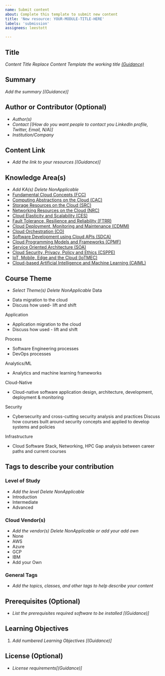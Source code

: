 ```yaml
---
name: Submit content
about: Complete this template to submit new content
title: 'New resource: YOUR-MODULE-TITLE-HERE'
labels: 'submission'
assignees: leestott

---
```


## Title

*Content Title Replace Content Template the working title [(Guidance)]()*

## Summary

*Add the summary [(Guidance)]*

## Author or Contributor (Optional)

- *Author(s)*
- *Contact [(How do you want people to contact you LinkedIn profile, Twitter, Email, N/A)]*
- *Institution/Company*

## Content Link

- *Add the link to your resources [(Guidance)]*

## Knowledge Area(s)

- *Add KA(s) Delete NonApplicable*
- [Fundamental Cloud Concepts (FCC)](Core/KAs/FCC.md)
- [Computing Abstractions on the Cloud (CAC)](Core/KAs/CAC.md)
- [Storage Resources on the Cloud (SRC)](Core/KAs/SRC.md)
- [Networking Resources on the Cloud (NRC)](Core/KAs/NRC.md)
- [Cloud Elasticity and Scalability (CES)](Core/KAs/CES.md)
- [Fault Tolerance, Resilience and Reliability (FTRR)](Core/KAs/FTRR.md)
- [Cloud Deployment, Monitoring and Maintenance (CDMM)](Core/KAs/CDMM.md)
- [Cloud Orchestration (CO)](Core/KAs/CO.md)
- [Software Development using Cloud APIs (SDCA)](Core/KAs/SDCA.md)
- [Cloud Programming Models and Frameworks (CPMF)](Core/KAs/CPMF.md)
- [Service Oriented Architecture (SOA)](Core/KAs/SOA.md)
- [Cloud Security, Privacy, Policy and Ethics (CSPPE)](Core/KAs/CSPPE.md)
- [IoT, Mobile, Edge and the Cloud (IoTMEC)](Core/KAs/IoTMEC.md)
- [Cloud-based Artificial Intelligence and Machine Learning (CAIML)](Core/KAs/CAIML.md)

## Course Theme 

- *Select Theme(s) Delete NonApplicable*
Data
+ Data migration to the cloud
+ Discuss how used- lift and shift

Application
+ Application migration to the cloud
+ Discuss how used - lift and shift

Process
+ Software Engineering processes
+ DevOps processes

Analytics/ML
+ Analytics and machine learning frameworks

Cloud-Native
+ Cloud-native software application design, architecture, development, deployment & monitoring

Security
+ Cybersecurity and cross-cutting security analysis and practices
Discuss how courses built around security concepts and applied to develop systems and policies

Infrastructure
+ Cloud Software Stack, Networking, HPC
Gap analysis between career paths and current courses

## Tags to describe your contribution
### Level of Study

- *Add the level Delete NonApplicable*
- Introduction
- Intermediate
- Advanced

### Cloud Vendor(s)

- *Add the vendor(s) Delete NonApplicable or add your add own* 
- None
- AWS
- Azure
- GCP
- IBM
- Add your Own

### General Tags

- *Add the topics, classes, and other tags to help describe your content*

## Prerequisites (Optional)

- *List the prerequisites required software to be installed [(Guidance)]*

## Learning Objectives

1. *Add numbered Learning Objectives [(Guidance)]*

## License (Optional)

- *License requirements[(Guidance)]*
